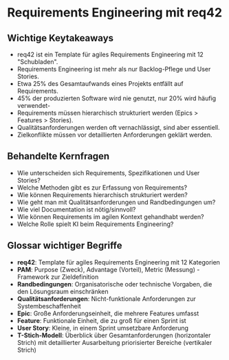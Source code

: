 # Requirements Engineering mit req42

## Wichtige Keytakeaways
- req42 ist ein Template für agiles Requirements Engineering mit 12 "Schubladen".
- Requirements Engineering ist mehr als nur Backlog-Pflege und User Stories.
- Etwa 25% des Gesamtaufwands eines Projekts entfällt auf Requirements.
- 45% der produzierten Software wird nie genutzt, nur 20% wird häufig verwendet-
- Requirements müssen hierarchisch strukturiert werden (Epics > Features > Stories).
- Qualitätsanforderungen werden oft vernachlässigt, sind aber essentiell.
- Zielkonflikte müssen vor detaillierten Anforderungen geklärt werden.

## Behandelte Kernfragen
- Wie unterscheiden sich Requirements, Spezifikationen und User Stories?
- Welche Methoden gibt es zur Erfassung von Requirements?
- Wie können Requirements hierarchisch strukturiert werden?
- Wie geht man mit Qualitätsanforderungen und Randbedingungen um?
- Wie viel Documentation ist nötig/sinnvoll?
- Wie können Requirements im agilen Kontext gehandhabt werden?
- Welche Rolle spielt KI beim Requirements Engineering?

## Glossar wichtiger Begriffe
- **req42**: Template für agiles Requirements Engineering mit 12 Kategorien
- **PAM**: Purpose (Zweck), Advantage (Vorteil), Metric (Messung) - Framework zur Zieldefinition
- **Randbedingungen**: Organisatorische oder technische Vorgaben, die den Lösungsraum einschränken
- **Qualitätsanforderungen**: Nicht-funktionale Anforderungen zur Systembeschaffenheit
- **Epic**: Große Anforderungseinheit, die mehrere Features umfasst
- **Feature**: Funktionale Einheit, die zu groß für einen Sprint ist
- **User Story**: Kleine, in einem Sprint umsetzbare Anforderung
- **T-Stich-Modell**: Überblick über Gesamtanforderungen (horizontaler Strich) mit detaillierter Ausarbeitung priorisierter Bereiche (vertikaler Strich)
